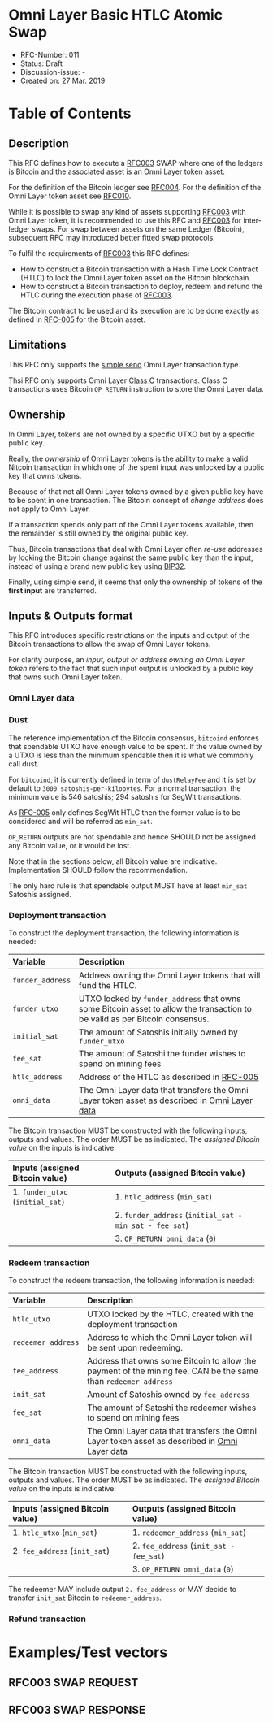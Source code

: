 # Omni Layer Basic HTLC Atomic Swap

- RFC-Number: 011
- Status: Draft
- Discussion-issue: -
- Created on: 27 Mar. 2019

# Table of Contents

<!-- toc -->

## Description

This RFC defines how to execute a [RFC003](./RFC-003-SWAP-basic.md) SWAP where one of the ledgers is Bitcoin and the associated asset is an Omni Layer token asset.

For the definition of the Bitcoin ledger see [RFC004](./RFC-004-SWAP-Bitcoin.md).
For the definition of the Omni Layer token asset see [RFC010](./TODO).

While it is possible to swap any kind of assets supporting [RFC003](./RFC-003-SWAP-basic.md) with Omni Layer token, it is recommended to use this RFC and [RFC003](./RFC-003-SWAP-basic.md) for inter-ledger swaps.
For swap between assets on the same Ledger (Bitcoin), subsequent RFC may introduced better fitted swap protocols.

To fulfil the requirements of [RFC003](./RFC-003-SWAP-basic.md) this RFC defines:
- How to construct a Bitcoin transaction with a Hash Time Lock Contract (HTLC) to lock the Omni Layer token asset on the Bitcoin blockchain.
- How to construct a Bitcoin transaction to deploy, redeem and refund the HTLC during the execution phase of [RFC003](./RFC-003-SWAP-basic.md).

The Bitcoin contract to be used and its execution are to be done exactly as defined in [RFC-005](./RFC-005-SWAP-Bitcoin-basic.md) for the Bitcoin asset.

## Limitations 

This RFC only supports the [simple send](https://github.com/OmniLayer/spec#transfer-coins-simple-send) Omni Layer transaction type.


Thsi RFC only supports Omni Layer [Class C](https://github.com/OmniLayer/spec#embedding-omni-protocol-data-in-the-block-chain) transactions. Class C transactions uses Bitcoin `OP_RETURN` instruction to store the Omni Layer data.

## Ownership

In Omni Layer, tokens are not owned by a specific UTXO but by a specific public key.

Really, the *ownership* of Omni Layer tokens is the ability to make a valid Nitcoin transaction in which one of the spent input was unlocked by a public key that owns tokens.

Because of that not all Omni Layer tokens owned by a given public key have to be spent in one transaction.
The Bitcoin concept of *change address* does not apply to Omni Layer.

If a transaction spends only part of the Omni Layer tokens available, then the remainder is still owned by the original public key.

Thus, Bitcoin transactions that deal with Omni Layer often *re-use* addresses by locking the Bitcoin change against the same public key than the input, instead of using a brand new public key using [BIP32](https://github.com/bitcoin/bips/blob/master/bip-0032.mediawiki).

Finally, using simple send, it seems that only the ownership of tokens of the **first input** are transferred. 

## Inputs & Outputs format

This RFC introduces specific restrictions on the inputs and output of the Bitcoin transactions to allow the swap of Omni Layer tokens.

For clarity purpose, an *input, output or address owning an Omni Layer token* refers to the fact that such input output is unlocked by a public key that owns such Omni Layer token.

### Omni Layer data

<!-- TODO: describes what to put in the OP_RETURN transaction -->


### Dust

The reference implementation of the Bitcoin consensus, `bitcoind` enforces that spendable UTXO have enough value to be spent.
If the value owned by a UTXO is less than the minimum spendable then it is what we commonly call dust.

For `bitcoind`, it is currently defined in term of `dustRelayFee` and it is set by default to `3000 satoshis-per-kilobytes`.
For a normal transaction, the minimum value is 546 satoshis; 294 satoshis for SegWit transactions.

As [RFC-005](./RFC-005-SWAP-Bitcoin-basic.md) only defines SegWit HTLC then the former value is to be considered and will be referred as `min_sat`.

`OP_RETURN` outputs are not spendable and hence SHOULD not be assigned any Bitcoin value, or it would be lost. 

Note that in the sections below, all Bitcoin value are indicative. Implementation SHOULD follow the recommendation.

The only hard rule is that spendable output MUST have at least `min_sat` Satoshis assigned.

### Deployment transaction

To construct the deployment transaction, the following information is needed:

| Variable | Description
|:--- |:--- |
| `funder_address` | Address owning the Omni Layer tokens that will fund the HTLC. |
| `funder_utxo` | UTXO locked by `funder_address` that owns some Bitcoin asset to allow the transaction to be valid as per Bitcoin consensus. |
| `initial_sat` | The amount of Satoshis initially owned by `funder_utxo` |  
| `fee_sat` | The amount of Satoshi the funder wishes to spend on mining fees |
| `htlc_address` | Address of the HTLC as described in [RFC-005](./RFC-005-SWAP-Bitcoin-basic.md) |
| `omni_data` | The Omni Layer data that transfers the Omni Layer token asset as described in [Omni Layer data](#omni-layer-data) |

The Bitcoin transaction MUST be constructed with the following inputs, outputs and values. The order MUST be as indicated.
The *assigned Bitcoin value* on the inputs is indicative:

| Inputs (assigned Bitcoin value) | Outputs (assigned Bitcoin value) |
|:--- |:---
| 1. `funder_utxo` (`initial_sat`) | 1. `htlc_address` (`min_sat`) |
| | 2. `funder_address` (`initial_sat - min_sat - fee_sat`) |
| | 3. `OP_RETURN omni_data` (`0`) 

### Redeem transaction
 
 To construct the redeem transaction, the following information is needed:
 
 | Variable | Description | 
 |:--- |:---|
 | `htlc_utxo` | UTXO locked by the HTLC, created with the deployment transaction |
 | `redeemer_address` | Address to which the Omni Layer token will be sent upon redeeming. |
 | `fee_address` | Address that owns some Bitcoin to allow the payment of the mining fee. CAN be the same than `redeemer_address` |
 | `init_sat` | Amount of Satoshis owned by `fee_address` |
 | `fee_sat` | The amount of Satoshi the redeemer wishes to spend on mining fees |
 | `omni_data` | The Omni Layer data that transfers the Omni Layer token asset as described in [Omni Layer data](#omni-layer-data) |
 
 The Bitcoin transaction MUST be constructed with the following inputs, outputs and values. The order MUST be as indicated.
 The *assigned Bitcoin value* on the inputs is indicative:
 
 | Inputs (assigned Bitcoin value) | Outputs (assigned Bitcoin value) |
 |:--- |:--- |
 | 1. `htlc_utxo` (`min_sat`)    | 1. `redeemer_address` (`min_sat`) |
 | 2. `fee_address` (`init_sat`) | 2. `fee_address` (`init_sat - fee_sat`) |
 |                               | 3. `OP_RETURN omni_data` (`0`) |
 
The redeemer MAY include output `2. fee_address` or MAY decide to transfer `init_sat` Bitcoin to `redeemer_address`. 
 
### Refund transaction

<!-- TODO -->

# Examples/Test vectors

## RFC003 SWAP REQUEST

<!-- TODO -->

## RFC003 SWAP RESPONSE

<!-- TODO -->
